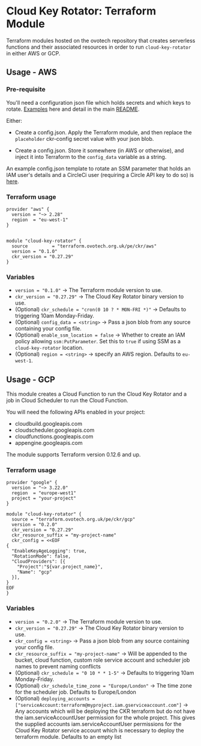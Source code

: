 # Cloud Key Rotator: Terraform Module

Terraform modules hosted on the ovotech repository that creates serverless
functions and their associated resources in order to run `cloud-key-rotator` in
either AWS or GCP.

## Usage - AWS

### Pre-requisite

You'll need a configuration json file which holds secrets and which keys to rotate.  [Examples](https://github.com/ovotech/cloud-key-rotator/tree/master/examples)
here and detail in the main
[README](https://github.com/ovotech/cloud-key-rotator/blob/master/README.md).

Either:

* Create a config.json. Apply the Terraform module, and then replace the `placeholder` ckr-config secret value with your json blob.

* Create a config.json. Store it somewhere (in AWS or otherwise), and inject it into Terraform to the `config_data` variable as a string.

An example config.json template to rotate an SSM parameter that holds an IAM user's details and a CircleCi user (requiring a Circle API key to do so) is [here](https://github.com/ovotech/cloud-key-rotator/tree/master/examples/config-template.tmpl).

### Terraform usage

```
provider "aws" {
  version = "~> 2.28"
  region  = "eu-west-1"
}


module "cloud-key-rotator" {
  source         = "terraform.ovotech.org.uk/pe/ckr/aws"
  version = "0.1.0"
  ckr_version = "0.27.29"
}
```

### Variables

* `version = "0.1.0"` -> The Terraform module version to use.
* `ckr_version = "0.27.29"` -> The Cloud Key Rotator binary version to use.
* (Optional) `ckr_schedule = "cron(0 10 ? * MON-FRI *)"` -> Defaults to triggering 10am Monday-Friday.
* (Optional) `config_data = <string>` -> Pass a json blob from any source containing your config file.
* (Optional) `enable_ssm_location = false` -> Whether to create an IAM policy allowing `ssm:PutParameter`.
Set this to `true` if using SSM as a `cloud-key-rotator` location.
* (Optional) `region = <string>` -> specify an AWS region. Defaults to `eu-west-1`.

## Usage - GCP

This module creates a Cloud Function to run the Cloud Key Rotator and a job in Cloud Scheduler to run the Cloud Function.

You will need the following APIs enabled in your project:

* cloudbuild.googleapis.com
* cloudscheduler.googleapis.com
* cloudfunctions.googleapis.com
* appengine.googleapis.com

The module supports Terraform version 0.12.6 and up.

### Terraform usage

```
provider "google" {
  version = "~> 3.22.0"
  region  = "europe-west1"
  project = "your-project"
}

module "cloud-key-rotator" {
  source = "terraform.ovotech.org.uk/pe/ckr/gcp"
  version = "0.2.0"
  ckr_version = "0.27.29"
  ckr_resource_suffix = "my-project-name"
  ckr_config = <<EOF
{
  "EnableKeyAgeLogging": true,
  "RotationMode": false,
  "CloudProviders": [{
    "Project":"${var.project_name}",
    "Name": "gcp"
  }],
}
EOF
}

```

### Variables

* `version = "0.2.0"` -> The Terraform module version to use.
* `ckr_version = "0.27.29"` -> The Cloud Key Rotator binary version to use.
* `ckr_config = <string>` -> Pass a json blob from any source containing your config file.
* `ckr_resource_suffix = "my-project-name"` -> Will be appended to the bucket, cloud function, custom role
  service account and scheduler job names to prevent naming conflicts
* (Optional) `ckr_schedule = "0 10 * * 1-5"` -> Defaults to triggering 10am Monday-Friday.
* (Optional) `ckr_schedule_time_zone = "Europe/London"` -> The time zone for the scheduler job. Defaults to Europe/London
* (Optional) `deploying_accounts = ["serviceAccount:terraform@myproject.iam.gserviceaccount.com"]` -> Any accounts which
  will be deploying the CKR terraform but do not have the iam.serviceAccountUser permission for the whole project. This
  gives the supplied accounts iam.serviceAccountUser permissions for the Cloud Key Rotator service account which is
  necessary to deploy the terraform module. Defaults to an empty list
